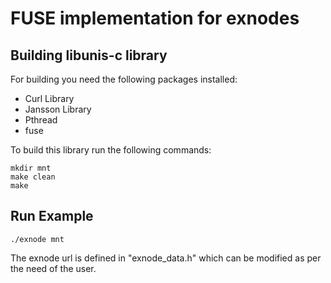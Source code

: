 FUSE implementation for exnodes
===============================

Building libunis-c library
-------------------------------------------------------------------------------
For building you need the following packages installed:

  - Curl Library
  - Jansson Library
  - Pthread
  - fuse


To build this library run the following commands:
```
mkdir mnt
make clean
make
```

Run Example
-------------------------------------------------------------------------------

```
./exnode mnt
```

The exnode url is defined in "exnode_data.h" which can be modified as per the need of the user.
